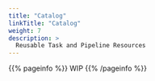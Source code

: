 ```yaml
---
title: "Catalog"
linkTitle: "Catalog"
weight: 7
description: >
  Reusable Task and Pipeline Resources
---
```


{{% pageinfo %}}
WIP
{{% /pageinfo %}}
